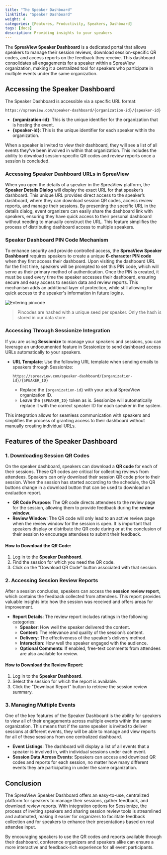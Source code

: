 ```yaml
---
title: "The Speaker Dashboard"
linkTitle: "Speaker Dashboard"
weight: 4
categories: [Features, Productivity, Speakers, Dashboard]
tags: [docs]
description: Providing insights to your speakers
---
```


The **SpreaView Speaker Dashboard** is a dedicated portal that allows speakers to manage their session reviews, download session-specific QR codes, and access reports on the feedback they receive. This dashboard consolidates all engagements for a speaker within a SpreaView organization, making it a centralized tool for speakers who participate in multiple events under the same organization.

## Accessing the Speaker Dashboard

The Speaker Dashboard is accessible via a specific URL format:

```
https://spreaview.com/speaker-dashboard/{organization-id}/{speaker-id}
```

- **{organization-id}**: This is the unique identifier for the organization that is hosting the event.
- **{speaker-id}**: This is the unique identifier for each speaker within the organization.

When a speaker is invited to view their dashboard, they will see a list of all events they've been involved in within that organization. This includes the ability to download session-specific QR codes and review reports once a session is concluded.

### Accessing Speaker Dashboard URLs in SpreaView

When you open the details of a speaker in the SpreaView platform, the **Speaker Details Dialog** will display the exact URL for that speaker’s dashboard. This unique URL provides direct access to the speaker’s dashboard, where they can download session QR codes, access review reports, and manage their sessions. By presenting the specific URL in the details dialog, event organizers can easily share the dashboard link with speakers, ensuring they have quick access to their personal dashboard without needing to manually construct the URL. This feature simplifies the process of distributing dashboard access to multiple speakers.

### Speaker Dashboard PIN Code Mechanism

To enhance security and provide controlled access, the **SpreaView Speaker Dashboard** requires speakers to create a unique **6-character PIN code** when they first access their dashboard. Upon visiting the dashboard URL for the first time, speakers will be prompted to set this PIN code, which will serve as their primary method of authentication. Once the PIN is created, it must be used every time the speaker accesses their dashboard, ensuring secure and easy access to session data and review reports. This mechanism adds an additional layer of protection, while still allowing for quick access to the speaker's information in future logins.

![Entering pincode](/images/spreaview-speaker-dashboard-pincode.jpg)

> Pincodes are hashed with a unique seed per speaker. Only the hash is stored in our data store.

### Accessing Through Sessionize Integration

If you are using **Sessionize** to manage your speakers and sessions, you can leverage an undocumented feature in Sessionize to send dashboard access URLs automatically to your speakers.

- **URL Template**: Use the following URL template when sending emails to speakers through Sessionize:

  ```
  https://spreaview.com/speaker-dashboard/{organization-id}/{SPEAKER_ID}
  ```

  - Replace the `{organization-id}` with your actual SpreaView organization ID.
  - Leave the `{SPEAKER_ID}` token as is. Sessionize will automatically replace it with the correct speaker ID for each speaker in the system.

This integration allows for seamless communication with speakers and simplifies the process of granting access to their dashboard without manually creating individual URLs.

## Features of the Speaker Dashboard

### 1. Downloading Session QR Codes

On the speaker dashboard, speakers can download a **QR code** for each of their sessions. These QR codes are critical for collecting reviews from attendees. Speakers can only download their session QR code prior to their session. When the session has started according to the schedule, the QR buttons change in a download button that can be used to download an evaluation report.

- **QR Code Purpose**: The QR code directs attendees to the review page for the session, allowing them to provide feedback during the **review window**.
- **Review Window**: The QR code will only lead to an active review page when the review window for the session is open. It is important that speakers display or distribute the QR code during or at the conclusion of their session to encourage attendees to submit their feedback.

#### How to Download the QR Code:

1. Log in to the **Speaker Dashboard**.
2. Find the session for which you need the QR code.
3. Click on the "Download QR Code" button associated with that session.

### 2. Accessing Session Review Reports

After a session concludes, speakers can access the **session review report**, which contains the feedback collected from attendees. This report provides valuable insights into how the session was received and offers areas for improvement.

- **Report Details**: The review report includes ratings in the following categories:
  - **Speaker**: How well the speaker delivered the content.
  - **Content**: The relevance and quality of the session’s content.
  - **Delivery**: The effectiveness of the speaker’s delivery method.
  - **Interaction**: How well the speaker engaged with the audience.
  - **Optional Comments**: If enabled, free-text comments from attendees are also available for review.

#### How to Download the Review Report:

1. Log in to the **Speaker Dashboard**.
2. Select the session for which the report is available.
3. Click the "Download Report" button to retrieve the session review summary.

### 3. Managing Multiple Events

One of the key features of the Speaker Dashboard is the ability for speakers to view all of their engagements across multiple events within the same organization. This means that if the same speaker is invited to deliver sessions at different events, they will be able to manage and view reports for all of these sessions from one centralized dashboard.

- **Event Listings**: The dashboard will display a list of all events that a speaker is involved in, with individual sessions under each event.
- **Session Data Across Events**: Speakers can access and download QR codes and reports for each session, no matter how many different events they are participating in under the same organization.

## Conclusion

The SpreaView Speaker Dashboard offers an easy-to-use, centralized platform for speakers to manage their sessions, gather feedback, and download review reports. With integration options for Sessionize, the process of inviting speakers and sharing session review tools is streamlined and automated, making it easier for organizers to facilitate feedback collection and for speakers to enhance their presentations based on real attendee input.

By encouraging speakers to use the QR codes and reports available through their dashboard, conference organizers and speakers alike can ensure a more interactive and feedback-rich experience for all event participants.
